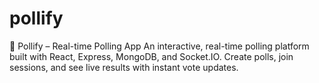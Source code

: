 # pollify
🔴 Pollify – Real-time Polling App An interactive, real-time polling platform built with React, Express, MongoDB, and Socket.IO. Create polls, join sessions, and see live results with instant vote updates.
